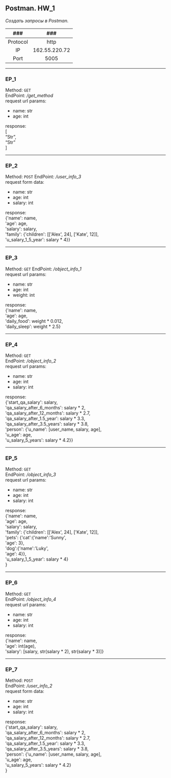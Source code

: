 ## **Postman. HW_1**

*Создать запросы в Postman.*

|###|###|
|:----:|:----:|
|Protocol|http|
|IP|162.55.220.72|
|Port| 5005|

---
### EP_1  
Method: `GET`  
EndPoint: */get_method*  
request url params:  
- name: str
- age: int

response:  
[  
    “Str”,  
    “Str”  
]  

---
### EP_2
Method: `POST`
EndPoint: */user_info_3*  
request form data:  
- name: str  
- age: int  
- salary: int  

response:  
{'name': name,  
          'age': age,  
          'salary': salary,  
          'family': {'children': [['Alex', 24], ['Kate', 12]],  
                   'u_salary_1_5_year': salary * 4}}  

---
### EP_3
Method: `GET`
EndPoint: */object_info_1*  
request url params: 
- name: str
- age: int
- weight: int

response:  
{'name': name,  
          'age': age,  
          'daily_food': weight * 0.012,  
          'daily_sleep': weight * 2.5}   

---
### EP_4
Method: `GET`  
EndPoint: */object_info_2*  
request url params:  
- name: str  
- age: int  
- salary: int  

response:  
{'start_qa_salary': salary,  
          'qa_salary_after_6_months': salary * 2,  
          'qa_salary_after_12_months': salary * 2.7,  
          'qa_salary_after_1.5_year': salary * 3.3,  
          'qa_salary_after_3.5_years': salary * 3.8,  
          'person': {'u_name': [user_name, salary, age],  
                     'u_age': age,  
                     'u_salary_5_years': salary * 4.2}}

---
### EP_5  
Method: `GET`  
EndPoint: */object_info_3*  
request url params:  
- name: str  
- age: int  
- salary: int  

response:  
{'name': name,  
          'age': age,  
          'salary': salary,  
          'family': {'children': [['Alex', 24], ['Kate', 12]],  
                     'pets': {'cat':{'name':'Sunny',  
                                     'age': 3},  
                              'dog':{'name':'Luky',  
                                     'age': 4}},  
                     'u_salary_1_5_year': salary * 4}  
          }  

---
### EP_6
Method: `GET`  
EndPoint: */object_info_4*  
request url params: 
- name: str
- age: int
- salary: int

response:  
{'name': name,  
          'age': int(age),  
          'salary': [salary, str(salary * 2), str(salary * 3)]}

---
### EP_7
Method: `POST`  
EndPoint: */user_info_2*   
request form data:   
- name: str
- age: int
- salary: int

response:  
	{'start_qa_salary': salary,  
          'qa_salary_after_6_months': salary * 2,  
          'qa_salary_after_12_months': salary * 2.7,  
          'qa_salary_after_1.5_year': salary * 3.3,  
          'qa_salary_after_3.5_years': salary * 3.8,  
          'person': {'u_name': [user_name, salary, age],  
                     'u_age': age,  
                     'u_salary_5_years': salary * 4.2}  
          }

